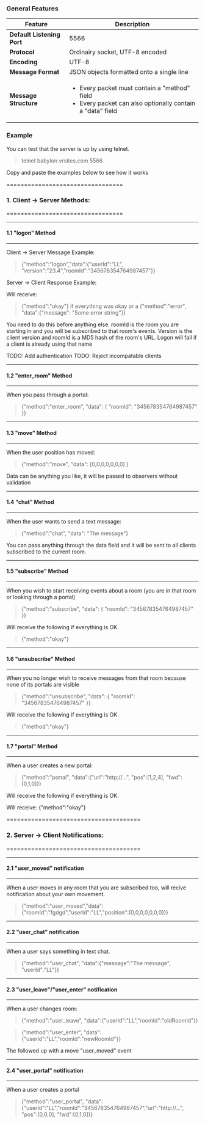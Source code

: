 ### General Features

| Feature | Description |
| ---------------------- | ---- |
|**Default Listening Port**|5566|
|**Protocol**|Ordinairy socket, UTF-8 encoded|
|**Encoding**|UTF-8|
|**Message Format**|JSON objects formatted onto a single line|
|**Message Structure**|<ul><li>Every packet must contain a "method" field</li><li>Every packet can also optionally contain a "data" field</li></ul>|

### Example

You can test that the server is up by using telnet.

> telnet babylon.vrsites.com 5566

Copy and paste the examples below to see how it works

=================================
### 1. Client -> Server Methods:
=================================

-----------------------
#### 1.1 "logon" Method
-----------------------

Client -> Server Message Example:

> {"method":"logon","data":{"userId":"LL", "version":"23.4","roomId":"345678354764987457"}}

Server -> Client Response Example:

Will receive: 

> {"method":"okay"} if everything was okay or a {"method":"error", "data":{"message": "Some error string"}}

You need to do this before anything else.  roomId is the room you are starting in and you will be subscribed to that room's events.  Version is the client version and roomId is a MD5 hash of the room's URL. Logon will fail if a client is already using that name 

TODO: Add authentication
TODO: Reject incompatable clients  

----------------------------
#### 1.2 "enter_room" Method
----------------------------

When you pass through a portal:

> {"method":"enter_room", "data": { "roomId": "345678354764987457" }}

----------------------
#### 1.3 "move" Method
----------------------

When the user position has moved:

> {"method":"move", "data": [0,0,0,0,0,0,0] }

Data can be anything you like, it will be passed to observers without validation

-----------------------
#### 1.4 "chat" Method
-----------------------

When the user wants to send a text message:

> {"method":"chat", "data": "The message"}

You can pass anything through the data field and it will be sent to all clients subscribed to the current room.

----------------------------
#### 1.5 "subscribe" Method
----------------------------

When you wish to start receiving events about a room (you are in that room or looking through a portal)

> {"method":"subscribe", "data": { "roomId": "345678354764987457" }}

Will receive the following if everything is OK.

> {"method":"okay"}

------------------------------
#### 1.6 "unsubscribe" Method
------------------------------

When you no longer wish to receive messages from that room because none of its portals are visible

> {"method":"unsubscribe", "data": { "roomId": "345678354764987457" }}

Will receive the following if everything is OK.

> {"method":"okay"} 

-------------------------
#### 1.7 "portal" Method
-------------------------

When a user creates a new portal:

> {"method":"portal", "data":{"url":"http://...", "pos":[1,2,4], "fwd":[0,1,0]}}

Will receive the following if everything is OK.

Will receive: {"method":"okay"}

======================================
### 2. Server -> Client Notifications:
======================================

----------------------------------
#### 2.1 "user_moved" notification
----------------------------------

When a user moves in any room that you are subscribed too, will recive notification about your own movement.

> {"method":"user_moved","data":{"roomId":"fgdgd","userId":"LL","position":[0,0,0,0,0,0,0]}}

----------------------------------
#### 2.2 "user_chat" notification
----------------------------------

When a user says something in text chat.

> {"method":"user_chat", "data":{"message":"The message", "userId":"LL"}}

------------------------------------------------
#### 2.3 "user_leave"/"user_enter" notification
------------------------------------------------

When a user changes room:

> {"method":"user_leave", "data":{"userId":"LL","roomId":"oldRoomId"}}

> {"method":"user_enter", "data":{"userId":"LL","roomId":"newRoomId"}}

The followed up with a move "user_moved" event

-----------------------------------
#### 2.4 "user_portal" notification
-----------------------------------

When a user creates a portal

> {"method":"user_portal", "data":{"userId":"LL","roomId":"345678354764987457","url":"http://...", "pos":[0,0,0], "fwd":[0,1,0]}}
